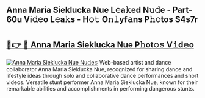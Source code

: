 ## Anna Maria Sieklucka Nue L𝚎a𝚔ed N𝚞𝚍e - Part-60u Vi𝚍𝚎o L𝚎a𝚔s - H𝚘𝚝 O𝚗𝚕yf𝚊ns P𝚑𝚘tos S4s7r

# <h2><a href="http://kf3wyc.oniu.top/?m=Anna+Maria+Sieklucka+Nue">🔗👉 🔴 Anna Maria Sieklucka Nue P𝚑ot𝚘𝚜 V𝚒d𝚎o</a></h2>

[![Anna Maria Sieklucka Nue Nu𝚍e𝚜](https://i.imgur.com/0qMVB7G.gif)](http://kf3wyc.oniu.top/?m=Anna+Maria+Sieklucka+Nue)
Web-based artist and dance collaborator Anna Maria Sieklucka Nue, recognized for sharing dance and lifestyle ideas through solo and collaborative dance performances and short videos. Versatile stunt performer Anna Maria Sieklucka Nue, known for their remarkable abilities and accomplishments in performing dangerous stunts.  
